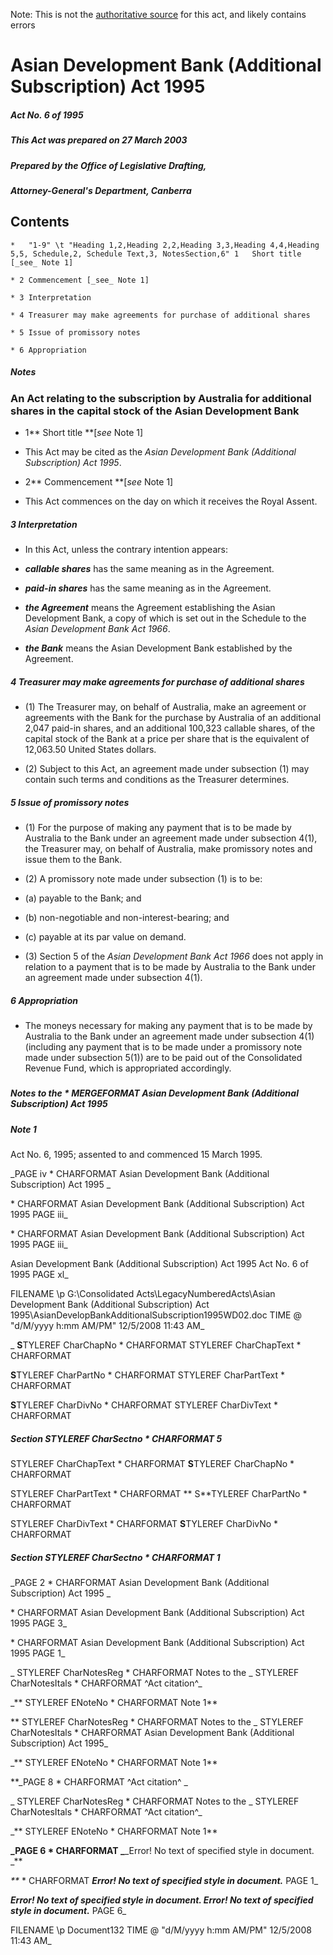 Note: This is not the [authoritative source](https://www.comlaw.gov.au/Details/C2004C00839) for this act, and likely contains errors

# Asian Development Bank (Additional Subscription) Act 1995

##### Act No. 6 of 1995

##### This Act was prepared on 27 March 2003

##### Prepared by the Office of Legislative Drafting,
##### Attorney-General's Department, Canberra


## 
## Contents


    *   "1-9" \t "Heading 1,2,Heading 2,2,Heading 3,3,Heading 4,4,Heading 5,5, Schedule,2, Schedule Text,3, NotesSection,6" 1	Short title [_see_ Note 1]	 

    * 2	Commencement [_see_ Note 1]	 

    * 3	Interpretation	 

    * 4	Treasurer may make agreements for purchase of additional shares	 

    * 5	Issue of promissory notes	 

    * 6	Appropriation	 

##### Notes	 

### 
### An Act relating to the subscription by Australia for additional shares in the capital stock of the Asian Development Bank


  * 1**  Short title **[_see_ Note 1]

  * This Act may be cited as the _Asian Development Bank (Additional Subscription) Act 1995_.

  * 2**  Commencement **[_see_ Note 1]

  * This Act commences on the day on which it receives the Royal Assent.

##### 3  Interpretation

  * In this Act, unless the contrary intention appears:

  * **_callable shares_** has the same meaning as in the Agreement.

  * **_paid-in shares_** has the same meaning as in the Agreement.

  * **_the Agreement_** means the Agreement establishing the Asian Development Bank, a copy of which is set out in the Schedule to the _Asian Development Bank Act 1966_.

  * **_the Bank_** means the Asian Development Bank established by the Agreement.

##### 4  Treasurer may make agreements for purchase of additional shares

  * (1) The Treasurer may, on behalf of Australia, make an agreement or agreements with the Bank for the purchase by Australia of an additional 2,047 paid-in shares, and an additional 100,323 callable shares, of the capital stock of the Bank at a price per share that is the equivalent of 12,063.50 United States dollars.

  * (2) Subject to this Act, an agreement made under subsection (1) may contain such terms and conditions as the Treasurer determines.

##### 5  Issue of promissory notes

  * (1) For the purpose of making any payment that is to be made by Australia to the Bank under an agreement made under subsection 4(1), the Treasurer may, on behalf of Australia, make promissory notes and issue them to the Bank.

  * (2) A promissory note made under subsection (1) is to be:

   * (a) payable to the Bank; and

   * (b) non-negotiable and non-interest-bearing; and

   * (c) payable at its par value on demand.

  * (3) Section 5 of the _Asian Development Bank Act 1966_ does not apply in relation to a payment that is to be made by Australia to the Bank under an agreement made under subsection 4(1).

##### 6  Appropriation

  * The moneys necessary for making any payment that is to be made by Australia to the Bank under an agreement made under subsection 4(1) (including any payment that is to be made under a promissory note made under subsection 5(1)) are to be paid out of the Consolidated Revenue Fund, which is appropriated accordingly.

##### 
##### Notes to the   \* MERGEFORMAT Asian Development Bank (Additional Subscription) Act 1995


##### Note 1

Act No. 6, 1995; assented to and commenced 15 March 1995.

_PAGE  iv              \* CHARFORMAT Asian Development Bank (Additional Subscription) Act 1995       _

  \* CHARFORMAT Asian Development Bank (Additional Subscription) Act 1995                    PAGE  iii_

  \* CHARFORMAT Asian Development Bank (Additional Subscription) Act 1995                    PAGE  iii_

  Asian Development Bank (Additional Subscription) Act 1995         Act No. 6 of 1995        PAGE xl_

 FILENAME \p G:\Consolidated Acts\LegacyNumberedActs\Asian Development Bank (Additional Subscription) Act 1995\AsianDevelopBankAdditionalSubscription1995WD02.doc  TIME \@ "d/M/yyyy h:mm AM/PM" 12/5/2008 11:43 AM_

_ **S**TYLEREF  CharChapNo  \* CHARFORMAT    STYLEREF  CharChapText  \* CHARFORMAT 

 **S**TYLEREF  CharPartNo  \* CHARFORMAT    STYLEREF  CharPartText  \* CHARFORMAT 

 **S**TYLEREF  CharDivNo  \* CHARFORMAT    STYLEREF  CharDivText  \* CHARFORMAT 

##### Section  STYLEREF  CharSectno  \* CHARFORMAT 5

 STYLEREF  CharChapText  \* CHARFORMAT    **S**TYLEREF  CharChapNo  \* CHARFORMAT 

 STYLEREF  CharPartText  \* CHARFORMAT   ** S**TYLEREF  CharPartNo  \* CHARFORMAT 

 STYLEREF  CharDivText  \* CHARFORMAT    **S**TYLEREF  CharDivNo  \* CHARFORMAT 

##### Section  STYLEREF  CharSectno  \* CHARFORMAT 1

_PAGE  2              \* CHARFORMAT Asian Development Bank (Additional Subscription) Act 1995       _

  \* CHARFORMAT Asian Development Bank (Additional Subscription) Act 1995                    PAGE  3_

  \* CHARFORMAT Asian Development Bank (Additional Subscription) Act 1995                    PAGE  1_

_ STYLEREF  CharNotesReg  \* CHARFORMAT Notes to the  _ STYLEREF  CharNotesItals  \* CHARFORMAT ^Act citation^_

_** STYLEREF  ENoteNo \* CHARFORMAT Note 1**

** STYLEREF  CharNotesReg  \* CHARFORMAT Notes to the  _ STYLEREF  CharNotesItals  \* CHARFORMAT Asian Development Bank (Additional Subscription) Act 1995_

_** STYLEREF  ENoteNo \* CHARFORMAT Note 1**

**_PAGE  8              \* CHARFORMAT ^Act citation^       _

_ STYLEREF  CharNotesReg  \* CHARFORMAT Notes to the  _ STYLEREF  CharNotesItals  \* CHARFORMAT ^Act citation^_

_** STYLEREF  ENoteNo \* CHARFORMAT Note 1**

**_PAGE  6              \* CHARFORMAT _**_Error! No text of specified style in document.       _**

_**_  \* CHARFORMAT _**_Error! No text of specified style in document._**_                    PAGE  1_

  _**_Error! No text of specified style in document.         Error! No text of specified style in document._**_        PAGE 6_

 FILENAME \p Document132  TIME \@ "d/M/yyyy h:mm AM/PM" 12/5/2008 11:43 AM_


